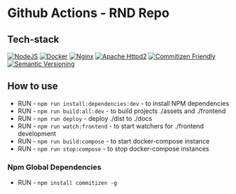 # Github Actions - RND Repo

## Tech-stack

[![NodeJS](https://img.shields.io/badge/NodeJS-14.18.1-green)](https://nodejs.org/docs/latest-v14.x/api/)
[![Docker](https://img.shields.io/badge/Docker-20-blue)](https://docs.docker.com/release-notes/)
[![Nginx](https://img.shields.io/badge/Nginx-1.21.6-green)](https://www.nginx.com/)
[![Apache Httpd2](https://img.shields.io/badge/Apache%20Httpd-2.4.53-green)](https://httpd.apache.org/download.cgi#apache24)
[![Commitizen Friendly](https://img.shields.io/badge/commitizen-friendly-brightgreen.svg)](http://commitizen.github.io/cz-cli/)
[![Semantic Versioning](https://img.shields.io/badge/Semantic%20Versioning-2.0.0-green)](https://semver.org/spec/v2.0.0.html)

## How to use

- RUN - `npm run install:dependencies:dev` - to install NPM dependencies
- RUN - `npm run build:all:dev` - to build projects ./assets and ./frontend
- RUN - `npm run deploy` - deploy ./dist to ./docs
- RUN - `npm run watch:frontend` - to start watchers for ./frontend development
- RUN - `npm run build:compose` - to start docker-compose instance
- RUN - `npm run stop:compose` - to stop docker-compose instances

### Npm Global Dependencies

- RUN - `npm install commitizen -g`
